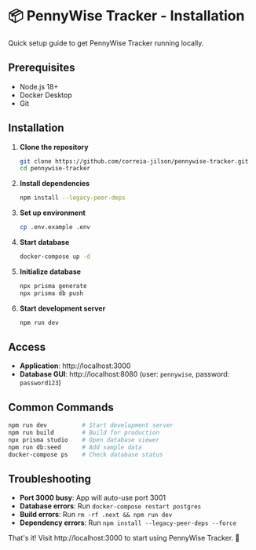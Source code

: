 # 📦 PennyWise Tracker - Installation

Quick setup guide to get PennyWise Tracker running locally.

## Prerequisites

- Node.js 18+
- Docker Desktop
- Git

## Installation

1. **Clone the repository**
   ```bash
   git clone https://github.com/correia-jilson/pennywise-tracker.git
   cd pennywise-tracker
   ```

2. **Install dependencies**
   ```bash
   npm install --legacy-peer-deps
   ```

3. **Set up environment**
   ```bash
   cp .env.example .env
   ```

4. **Start database**
   ```bash
   docker-compose up -d
   ```

5. **Initialize database**
   ```bash
   npx prisma generate
   npx prisma db push
   ```

6. **Start development server**
   ```bash
   npm run dev
   ```

## Access

- **Application**: http://localhost:3000
- **Database GUI**: http://localhost:8080 (user: `pennywise`, password: `password123`)

## Common Commands

```bash
npm run dev          # Start development server
npm run build        # Build for production
npx prisma studio    # Open database viewer
npm run db:seed      # Add sample data
docker-compose ps    # Check database status
```

## Troubleshooting

- **Port 3000 busy**: App will auto-use port 3001
- **Database errors**: Run `docker-compose restart postgres`
- **Build errors**: Run `rm -rf .next && npm run dev`
- **Dependency errors**: Run `npm install --legacy-peer-deps --force`

That's it! Visit http://localhost:3000 to start using PennyWise Tracker. 🚀